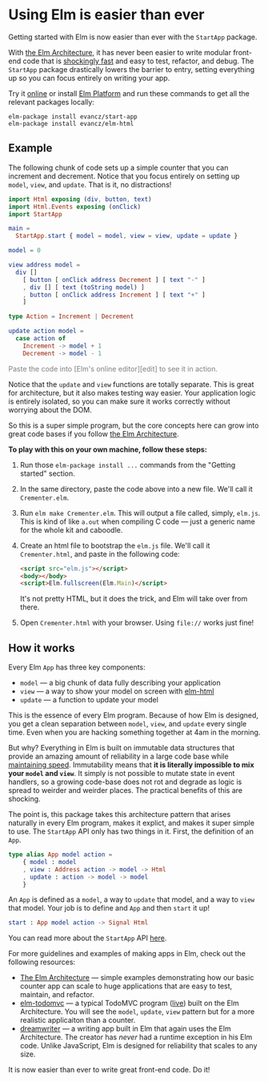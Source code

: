 # Using Elm is easier than ever

Getting started with Elm is now easier than ever with the `StartApp` package.

With [the Elm Architecture][arch], it has never been easier to write modular
front-end code that is [shockingly fast][elm-html] and easy to test, refactor,
and debug. The `StartApp` package drastically lowers the barrier to entry,
setting everything up so you can focus entirely on writing your app.

[arch]: https://github.com/evancz/elm-architecture-tutorial/
[elm-html]: http://elm-lang.org/blog/Blazing-Fast-Html.elm

Try it [online][edit] or install [Elm Platform](https://www.npmjs.com/package/elm)
and run these commands to get all the relevant packages locally:

```
elm-package install evancz/start-app
elm-package install evancz/elm-html
```

## Example

The following chunk of code sets up a simple counter that you can increment
and decrement. Notice that you focus entirely on setting up `model`, `view`,
and `update`. That is it, no distractions!

```elm
import Html exposing (div, button, text)
import Html.Events exposing (onClick)
import StartApp

main =
  StartApp.start { model = model, view = view, update = update }

model = 0

view address model =
  div []
    [ button [ onClick address Decrement ] [ text "-" ]
    , div [] [ text (toString model) ]
    , button [ onClick address Increment ] [ text "+" ]
    ]

type Action = Increment | Decrement

update action model =
  case action of
    Increment -> model + 1
    Decrement -> model - 1
```

<span style="color:grey;">
Paste the code into [Elm's online editor][edit] to see it in action.
</span>

Notice that the `update` and `view` functions are totally separate. This is
great for architecture, but it also makes testing way easier. Your application
logic is entirely isolated, so you can make sure it works correctly without
worrying about the DOM.

[edit]: http://elm-lang.org/try

So this is a super simple program, but the core concepts here can grow into
great code bases if you follow [the Elm Architecture][arch].

**To play with this on your own machine, follow these steps:**

1. Run those `elm-package install ...` commands from the "Getting started"
   section.
2. In the same directory, paste the code above into a new file. We'll call it
   `Crementer.elm`.
3. Run `elm make Crementer.elm`. This will output a file called, simply,
   `elm.js`. This is kind of like `a.out` when compiling C code — just a
   generic name for the whole kit and caboodle.
4. Create an html file to bootstrap the `elm.js` file. We'll call it
   `Crementer.html`, and paste in the following code:

   ```html
   <script src="elm.js"></script>
   <body></body>
   <script>Elm.fullscreen(Elm.Main)</script>
   ```
   It's not pretty HTML, but it does the trick, and Elm will take over from
   there.
5. Open `Crementer.html` with your browser. Using `file://` works just fine!


## How it works

Every Elm `App` has three key components:

  * `model` &mdash; a big chunk of data fully describing your application
  * `view` &mdash; a way to show your model on screen with [elm-html][]
  * `update` &mdash; a function to update your model

This is the essence of every Elm program. Because of how Elm is designed, you
get a clean separation between `model`, `view`, and `update` every single time.
Even when you are hacking something together at 4am in the morning.

But why? Everything in Elm is built on immutable data structures that
provide an amazing amount of reliability in a large code base while
[maintaining speed](http://elm-lang.org/blog/announce/0.12.1). Immutability
means that **it is literally impossible to mix your `model` and `view`**.
It simply is not possible to mutate state in event handlers, so a growing
code-base does not rot and degrade as logic is spread to weirder and weirder
places. The practical benefits of this are shocking.

The point is, this package takes this architecture pattern that arises
naturally in every Elm program, makes it explict, and makes it super simple to
use. The `StartApp` API only has two things in it. First, the definition of an
`App`.

```elm
type alias App model action =
    { model : model
    , view : Address action -> model -> Html
    , update : action -> model -> model
    }
```

An `App` is defined as a `model`, a way to `update` that model, and a way to
`view` that model. Your job is to define and `App` and then `start` it up!

```elm
start : App model action -> Signal Html
```

You can read more about the `StartApp` API [here][docs].

[docs]: http://package.elm-lang.org/packages/evancz/start-app/latest/StartApp

For more guidelines and examples of making apps in Elm, check out the following
resources:

  * [The Elm Architecture][arch] &mdash; simple examples demonstrating how our
    basic counter app can scale to huge applications that are easy to test,
    maintain, and refactor.
  * [elm-todomvc][] &mdash; a typical TodoMVC program ([live][]) built on the
    Elm Architecture. You will see the `model`, `update`, `view` pattern but
    for a more realistic applicaiton than a counter.
  * [dreamwriter][] &mdash; a writing app built in Elm that again uses the Elm
    Architecture. The creator has *never* had a runtime exception in his Elm
    code. Unlike JavaScript, Elm is designed for reliability that scales to
    any size.

[elm-todomvc]: https://github.com/evancz/elm-todomvc/blob/master/Todo.elm
[live]: http://evancz.github.io/elm-todomvc/
[dreamwriter]: https://github.com/rtfeldman/dreamwriter/

It is now easier than ever to write great front-end code. Do it!
